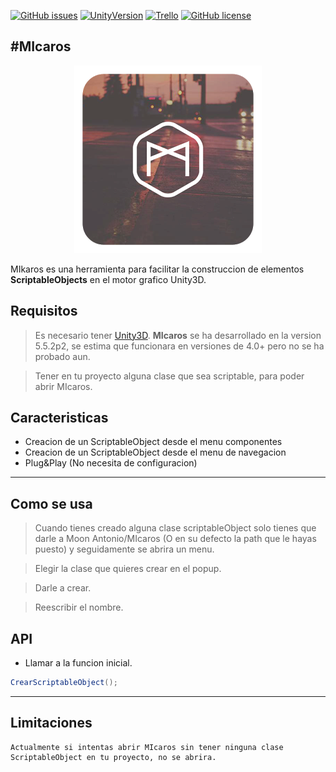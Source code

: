[![GitHub issues](https://img.shields.io/github/issues/MOON-TYPE/MIcaros.svg)](https://github.com/MOON-TYPE/MIcaros/issues)
[![UnityVersion](https://img.shields.io/badge/Unity-5.5.2p4-orange.svg)](https://unity3d.com/es)
[![Trello](https://img.shields.io/badge/Trello-OFF-red.svg)](https://github.com/MOON-TYPE/MIcaros)
[![GitHub license](https://img.shields.io/badge/license-MIT-blue.svg)](https://raw.githubusercontent.com/MOON-TYPE/MIcaros/master/LICENSE)

#MIcaros
---

<p align="center"><img src="https://github.com/MOON-TYPE/MIcaros/blob/master/res/MIcaros.png?raw=true"></p>

MIkaros es una herramienta para facilitar la construccion de elementos **ScriptableObjects** en el motor grafico Unity3D.

## Requisitos

> Es necesario tener [Unity3D][1]. **MIcaros** se ha desarrollado en la version 5.5.2p2, se estima que funcionara en versiones de 4.0+ pero no se ha probado aun.

> Tener en tu proyecto alguna clase que sea scriptable, para poder abrir MIcaros.

## Caracteristicas

+ Creacion de un ScriptableObject desde el menu componentes
+ Creacion de un ScriptableObject desde el menu de navegacion
+ Plug&Play (No necesita de configuracion)

---

## Como se usa

> Cuando tienes creado alguna clase scriptableObject solo tienes que darle a Moon Antonio/MIcaros (O en su defecto la path que le hayas puesto) y seguidamente se abrira un menu.

> Elegir la clase que quieres crear en el popup.

> Darle a crear.

> Reescribir el nombre.

## API
* Llamar a la funcion inicial.
```c#
CrearScriptableObject();
```

---

## Limitaciones

```
Actualmente si intentas abrir MIcaros sin tener ninguna clase ScriptableObject en tu proyecto, no se abrira.
```


[1]: https://unity3d.com
